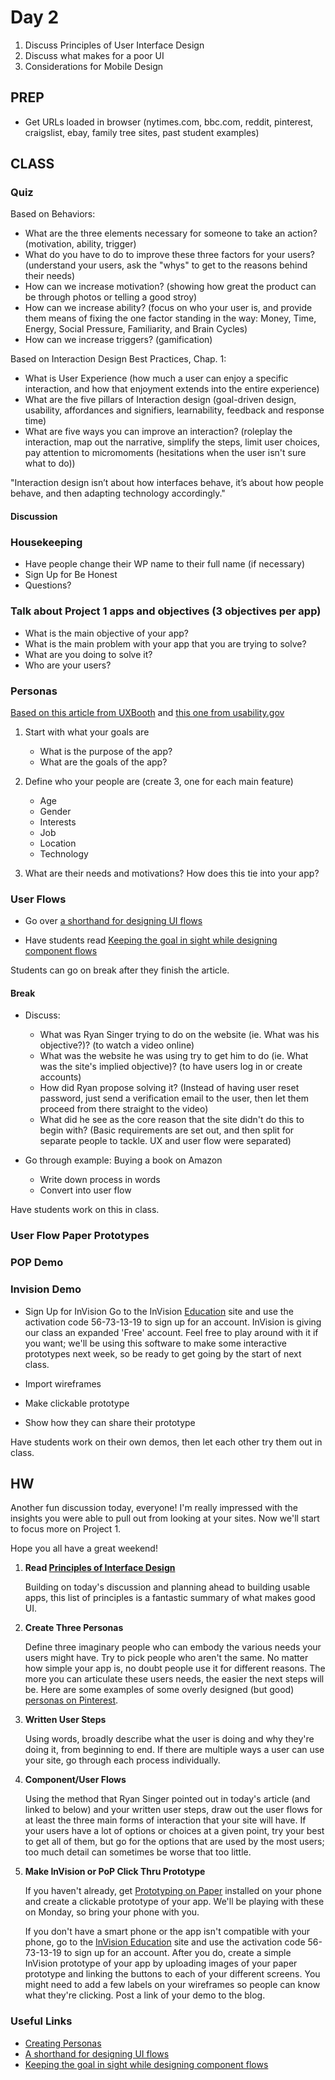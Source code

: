 Day 2
=======================================

1. Discuss Principles of User Interface Design
2. Discuss what makes for a poor UI
3. Considerations for Mobile Design


PREP
---------------------------------------
- Get URLs loaded in browser (nytimes.com, bbc.com, reddit, pinterest, craigslist, ebay, family tree sites, past student examples)



CLASS
---------------------------------------

### Quiz 
Based on Behaviors:
- What are the three elements necessary for someone to take an action? (motivation, ability, trigger)
- What do you have to do to improve these three factors for your users? (understand your users, ask the "whys" to get to the reasons behind their needs)
- How can we increase motivation? (showing how great the product can be through photos or telling a good stroy)
- How can we increase ability? (focus on who your user is, and provide them means of fixing the one factor standing in the way: Money, Time, Energy, Social Pressure, Familiarity, and Brain Cycles)
- How can we increase triggers? (gamification)

Based on Interaction Design Best Practices, Chap. 1:
- What is User Experience (how much a user can enjoy a specific interaction, and how that enjoyment extends into the entire experience)
- What are the five pillars of Interaction design (goal-driven design, usability, affordances and signifiers, learnability, feedback and response time)
- What are five ways you can improve an interaction? (roleplay the interaction, map out the narrative, simplify the steps, limit user choices, pay attention to micromoments (hesitations when the user isn't sure what to do))

"Interaction design isn’t about how interfaces behave, it’s about how people behave, and then adapting technology accordingly."




#### Discussion



### Housekeeping
- Have people change their WP name to their full name (if necessary)
- Sign Up for Be Honest
- Questions?




### Talk about Project 1 apps and objectives (3 objectives per app)

- What is the main objective of your app?
- What is the main problem with your app that you are trying to solve?
- What are you doing to solve it?
- Who are your users?


### Personas
[Based on this article from UXBooth](http://www.uxbooth.com/articles/creating-personas/) and [this one from usability.gov](http://www.usability.gov/how-to-and-tools/methods/personas.html)

1. Start with what your goals are
	- What is the purpose of the app?
	- What are the goals of the app?

2. Define who your people are (create 3, one for each main feature)
	- Age
	- Gender
	- Interests
	- Job
	- Location
	- Technology

3. What are their needs and motivations? How does this tie into your app?



### User Flows

- Go over [a shorthand for designing UI flows](http://37signals.com/svn/posts/1926-a-shorthand-for-designing-ui-flows)

- Have students read [Keeping the goal in sight while designing component flows](http://feltpresence.com/articles/17-keeping-the-goal-in-sight-while-designing-component-flows)

Students can go on break after they finish the article.

#### Break


- Discuss:
	- What was Ryan Singer trying to do on the website (ie. What was his objective?)? (to watch a video online)
	- What was the website he was using try to get him to do (ie. What was the site's implied objective)? (to have users log in or create accounts)
	- How did Ryan propose solving it? (Instead of having user reset password, just send a verification email to the user, then let them proceed from there straight to the video)
	- What did he see as the core reason that the site didn't do this to begin with? (Basic requirements are set out, and then split for separate people to tackle. UX and user flow were separated)


- Go through example: Buying a book on Amazon

	- Write down process in words
	- Convert into user flow

Have students work on this in class.



### User Flow Paper Prototypes


### POP Demo



### Invision Demo

- Sign Up for InVision
	Go to the InVision [Education](http://www.invisionapp.com/education-signup) site and use the activation code 56-73-13-19 to sign up for an account. InVision is giving our class an expanded 'Free' account. Feel free to play around with it if you want; we'll be using this software to make some interactive prototypes next week, so be ready to get going by the start of next class.

- Import wireframes
- Make clickable prototype
- Show how they can share their prototype

Have students work on their own demos, then let each other try them out in class.








HW
---------------------------------------

Another fun discussion today, everyone! I'm really impressed with the insights you were able to pull out from looking at your sites. Now we'll start to focus more on Project 1. 

Hope you all have a great weekend!


1. **Read [Principles of Interface Design](http://bokardo.com/principles-of-user-interface-design/)**

	Building on today's discussion and planning ahead to building usable apps, this list of principles is a fantastic summary of what makes good UI.


2. **Create Three Personas**

	Define three imaginary people who can embody the various needs your users might have. Try to pick people who aren't the same. No matter how simple your app is, no doubt people use it for different reasons. The more you can articulate these users needs, the easier the next steps will be. Here are some examples of some overly designed (but good) [personas on Pinterest](https://www.pinterest.com/kooj/personas/).


4. **Written User Steps**

	Using words, broadly describe what the user is doing and why they're doing it, from beginning to end. If there are multiple ways a user can use your site, go through each process individually.


5. **Component/User Flows**

	Using the method that Ryan Singer pointed out in today's article (and linked to below) and your written user steps, draw out the user flows for at least the three main forms of interaction that your site will have. If your users have a lot of options or choices at a given point, try your best to get all of them, but go for the options that are used by the most users; too much detail can sometimes be worse that too little.


6. **Make InVision or PoP Click Thru Prototype**

	If you haven't already, get [Prototyping on Paper](https://popapp.in/) installed on your phone and create a clickable prototype of your app. We'll be playing with these on Monday, so bring your phone with you. 

	If you don't have a smart phone or the app isn't compatible with your phone, go to the [InVision Education](http://www.invisionapp.com/education-signup) site and use the activation code 56-73-13-19 to sign up for an account. After you do, create a simple InVision prototype of your app by uploading images of your paper prototype and linking the buttons to each of your different screens. You might need to add a few labels on your wireframes so people can know what they're clicking. Post a link of your demo to the blog.


### Useful Links
- [Creating Personas](http://www.usability.gov/how-to-and-tools/methods/personas.html)
- [A shorthand for designing UI flows](http://37signals.com/svn/posts/1926-a-shorthand-for-designing-ui-flows)
- [Keeping the goal in sight while designing component flows](http://feltpresence.com/articles/17-keeping-the-goal-in-sight-while-designing-component-flows)